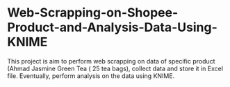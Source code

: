 # Web-Scrapping-on-Shopee-Product-and-Analysis-Data-Using-KNIME
This project is aim to perform web scrapping on data of specific product (Ahmad Jasmine Green Tea ( 25 tea bags), collect data and store it in Excel file. Eventually, perform analysis on the data using KNIME. 
